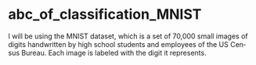 # abc_of_classification_MNIST
I will be using the MNIST dataset, which is a set of 70,000 small images of digits handwritten by high school students and employees of the US Cen‐ sus Bureau. 
Each image is labeled with the digit it represents.
